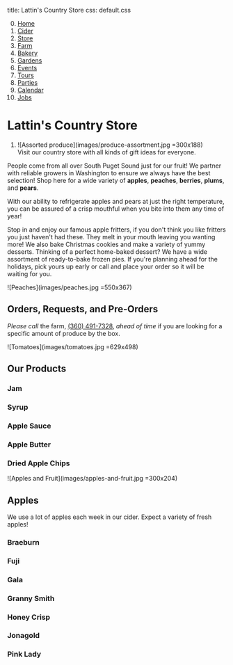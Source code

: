 title: Lattin's Country Store
css: default.css

0. [Home](index.html)
1. [Cider](cider.html)
2. [Store](store.html)
3. [Farm](farm.html)
4. [Bakery](bakery.html)
5. [Gardens](gardens.html)
6. [Events](events.html)
7. [Tours](tours.html)
8. [Parties](parties.html)
9. [Calendar](calendar.html)
10. [Jobs](jobs.html)

# Lattin's Country Store

1. ![Assorted produce](images/produce-assortment.jpg =300x188) \
   Visit our country store with all kinds of gift ideas for everyone.

People come from all over South Puget Sound just for our fruit!
We partner with reliable growers in Washington to ensure we always have the best selection!
Shop here for a wide variety of **apples**, **peaches**, **berries**, **plums**, and **pears**.

With our ability to refrigerate apples and pears at just the right temperature, you can be assured of a crisp mouthful when you bite into them any time of year!

Stop in and enjoy our famous apple fritters, if you don't think you like fritters you just haven't had these.
They melt in your mouth leaving you wanting more!
We also bake Christmas cookies and make a variety of yummy desserts.
Thinking of a perfect home-baked dessert?
We have a wide assortment of ready-to-bake frozen pies.
If you're planning ahead for the holidays, pick yours up early or call and place your order so it will be waiting for you.

![Peaches](images/peaches.jpg =550x367)

## Orders, Requests, and Pre-Orders

*Please call* the farm, [(360) 491-7328](tel:+1-360-491-7328), *ahead of time* if you are looking for a specific amount of produce by the box.

![Tomatoes](images/tomatoes.jpg =629x498)

## Our Products

### Jam

### Syrup

### Apple Sauce

### Apple Butter

### Dried Apple Chips

![Apples and Fruit](images/apples-and-fruit.jpg =300x204)

## Apples

We use a lot of apples each week in our cider.
Expect a variety of fresh apples!

### Braeburn

### Fuji

### Gala

### Granny Smith

### Honey Crisp

### Jonagold

### Pink Lady

